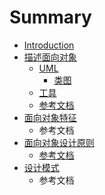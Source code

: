 # Summary

* [Introduction](README.md)
* [描述面向对象](miao-shu-mian-xiang-dui-xiang.md)
  * [UML](miao-shu-mian-xiang-dui-xiang/uml.md)
    * [类图](miao-shu-mian-xiang-dui-xiang/uml/lei-tu.md)
  * [工具](miao-shu-mian-xiang-dui-xiang/gong-ju.md)
  * [参考文档](miao-shu-mian-xiang-dui-xiang/can-kao-wen-dang.md)
* [面向对象特征](mian-xiang-dui-xiang-te-zheng.md)
  * 参考文档
* [面向对象设计原则](mian-xiang-dui-xiang-she-ji-yuan-ze.md)
  * [参考文档](mian-xiang-dui-xiang-she-ji-yuan-ze/can-kao-wen-dang.md)
* [设计模式](she-ji-mo-shi.md)
  * 参考文档

